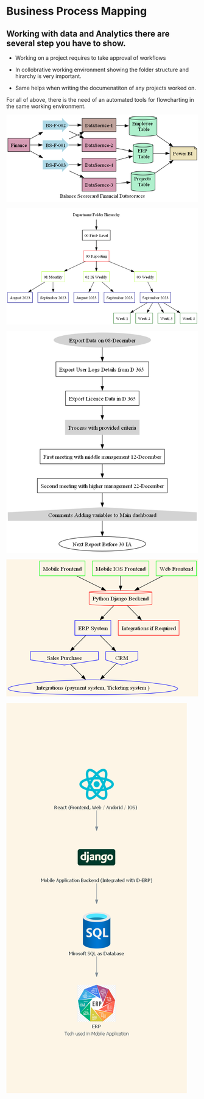 # Business Process Mapping

## Working with data and Analytics there are several step you have to show.

- Working on a project requires to take approval of workflows

- In collobrative working environment showing the folder structure and hirarchy is very important.

- Same helps when writing the documenatiton of any projects worked on.

For all of above, there is the need of an automated tools for flowcharting in the same working environment.

![Balance Score Card](BalanceScoreCard-KPI.png "Balance Scorecard")

![Folder Hirarchy](FolderHirarchy.png "Folder Hirarchy")

![Process Flow ](ProcessFlow.png "Process Flow")

![Process Flow ](Application.png "Application Setup")

![Process Flow ](ApplicationSetup.png "With Diagrams Logos")












